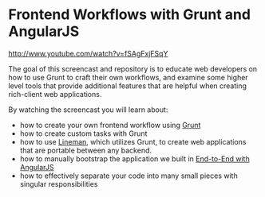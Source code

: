 # Frontend Workflows with Grunt and AngularJS

http://www.youtube.com/watch?v=fSAgFxjFSqY

The goal of this screencast and repository is to educate web developers on how to use Grunt to craft their own workflows, and examine some higher level tools that provide additional features that are helpful when creating rich-client web applications.

By watching the screencast you will learn about:

* how to create your own frontend workflow using [Grunt](http://www.gruntjs.com)
* how to create custom tasks with Grunt
* how to use [Lineman](http://www.linemanjs.com), which utilizes Grunt, to create web applications that are portable between any backend.
* how to manually bootstrap the application we built in [End-to-End with AngularJS](https://github.com/davemo/end-to-end-with-angularjs)
* how to effectively separate your code into many small pieces with singular responsibilities
